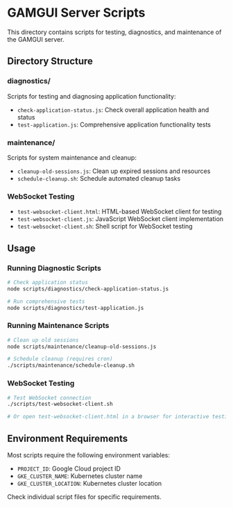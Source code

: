 # GAMGUI Server Scripts

This directory contains scripts for testing, diagnostics, and maintenance of the GAMGUI server.

## Directory Structure

### diagnostics/
Scripts for testing and diagnosing application functionality:
- `check-application-status.js`: Check overall application health and status
- `test-application.js`: Comprehensive application functionality tests

### maintenance/
Scripts for system maintenance and cleanup:
- `cleanup-old-sessions.js`: Clean up expired sessions and resources
- `schedule-cleanup.sh`: Schedule automated cleanup tasks

### WebSocket Testing
- `test-websocket-client.html`: HTML-based WebSocket client for testing
- `test-websocket-client.js`: JavaScript WebSocket client implementation
- `test-websocket-client.sh`: Shell script for WebSocket testing

## Usage

### Running Diagnostic Scripts
```bash
# Check application status
node scripts/diagnostics/check-application-status.js

# Run comprehensive tests
node scripts/diagnostics/test-application.js
```

### Running Maintenance Scripts
```bash
# Clean up old sessions
node scripts/maintenance/cleanup-old-sessions.js

# Schedule cleanup (requires cron)
./scripts/maintenance/schedule-cleanup.sh
```

### WebSocket Testing
```bash
# Test WebSocket connection
./scripts/test-websocket-client.sh

# Or open test-websocket-client.html in a browser for interactive testing
```

## Environment Requirements

Most scripts require the following environment variables:
- `PROJECT_ID`: Google Cloud project ID
- `GKE_CLUSTER_NAME`: Kubernetes cluster name
- `GKE_CLUSTER_LOCATION`: Kubernetes cluster location

Check individual script files for specific requirements.
